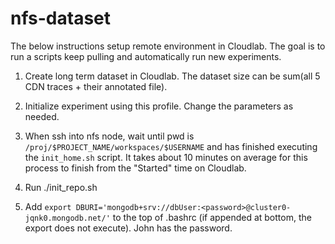# nfs-dataset

The below instructions setup remote environment in Cloudlab. The goal is to run a scripts keep pulling and automatically run new experiments.

1. Create long term dataset in Cloudlab. The dataset size can be sum(all 5 CDN traces + their annotated file).

2. Initialize experiment using this profile. Change the parameters as needed.

3. When ssh into nfs node, wait until pwd is `/proj/$PROJECT_NAME/workspaces/$USERNAME` and has finished executing the `init_home.sh` script.
   It takes about 10 minutes on average for this process to finish from the "Started" time on Cloudlab.

4. Run ./init_repo.sh

5. Add `export DBURI='mongodb+srv://dbUser:<password>@cluster0-jqnk0.mongodb.net/'` to the top of .bashrc
   (if appended at bottom, the export does not execute). John has the password.
